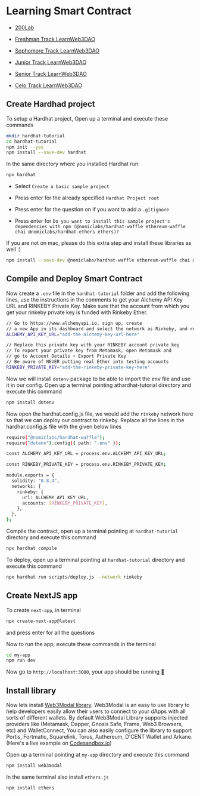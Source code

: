 # Learning Smart Contract

- [200Lab](https://github.com/CuongDuong2710/learning_smart_contract/tree/main/200Lab/nft-marketplace)

- [Freshman Track LearnWeb3DAO](https://github.com/CuongDuong2710/learning_smart_contract/tree/main/freshman_track_LearnWeb3DAO)

- [Sophomore Track LearnWeb3DAO](https://github.com/CuongDuong2710/learning_smart_contract/tree/main/sophomore_track_LearnWeb3DAO)

- [Junior Track LearnWeb3DAO](https://github.com/CuongDuong2710/learning_smart_contract/tree/main/junior_track_LearnWeb3DAO)

- [Senior Track LearnWeb3DAO](https://github.com/CuongDuong2710/learning_smart_contract/tree/main/senior_track_LearnWeb3DAO)

- [Celo Track LearnWeb3DAO](https://github.com/CuongDuong2710/learning_smart_contract/tree/main/celo_track_LearnWeb3DAO)

## Create Hardhad project

To setup a Hardhat project, Open up a terminal and execute these commands

```sh
mkdir hardhat-tutorial
cd hardhat-tutorial
npm init --yes
npm install --save-dev hardhat
```

In the same directory where you installed Hardhat run:

```sh
npx hardhat
```

- Select `Create a basic sample project`

- Press enter for the already specified `Hardhat Project root`

- Press enter for the question on if you want to add a `.gitignore`

- Press enter for `Do you want to install this sample project's dependencies with npm (@nomiclabs/hardhat-waffle ethereum-waffle chai @nomiclabs/hardhat-ethers ethers)?`

If you are not on mac, please do this extra step and install these libraries as well :)

```sh
npm install --save-dev @nomiclabs/hardhat-waffle ethereum-waffle chai @nomiclabs/hardhat-ethers ethers
```
## Compile and Deploy Smart Contract

Now create a `.env` file in the `hardhat-tutorial` folder and add the following lines, use the instructions in the comments to get your Alchemy API Key URL and RINKEBY Private Key. Make sure that the account from which you get your rinkeby private key is funded with Rinkeby Ether.

```sh
// Go to https://www.alchemyapi.io, sign up, create
// a new App in its dashboard and select the network as Rinkeby, and replace "add-the-alchemy-key-url-here" with its key url
ALCHEMY_API_KEY_URL="add-the-alchemy-key-url-here"

// Replace this private key with your RINKEBY account private key
// To export your private key from Metamask, open Metamask and
// go to Account Details > Export Private Key
// Be aware of NEVER putting real Ether into testing accounts
RINKEBY_PRIVATE_KEY="add-the-rinkeby-private-key-here"
```

Now we will install `dotenv` package to be able to import the env file and use it in our config. Open up a terminal pointing athardhat-tutorial directory and execute this command

```sh
npm install dotenv
```

Now open the hardhat.config.js file, we would add the `rinkeby` network here so that we can deploy our contract to rinkeby. Replace all the lines in the hardhar.config.js file with the given below lines

```sh
require("@nomiclabs/hardhat-waffle");
require("dotenv").config({ path: ".env" });

const ALCHEMY_API_KEY_URL = process.env.ALCHEMY_API_KEY_URL;

const RINKEBY_PRIVATE_KEY = process.env.RINKEBY_PRIVATE_KEY;

module.exports = {
  solidity: "0.8.4",
  networks: {
    rinkeby: {
      url: ALCHEMY_API_KEY_URL,
      accounts: [RINKEBY_PRIVATE_KEY],
    },
  },
};
```

Compile the contract, open up a terminal pointing at `hardhat-tutorial` directory and execute this command

```sh
npx hardhat compile
```

To deploy, open up a terminal pointing at `hardhat-tutorial` directory and execute this command

```sh
npx hardhat run scripts/deploy.js --network rinkeby
```

## Create NextJS app

To create `next-app`, in terminal

```sh
npx create-next-app@latest
```

and press enter for all the questions

Now to run the app, execute these commands in the terminal

```sh
cd my-app
npm run dev
```

Now go to `http://localhost:3000`, your app should be running 🤘

## Install library

Now lets install [Web3Modal library](https://github.com/WalletConnect/web3modal). Web3Modal is an easy to use library to help developers easily allow their users to connect to your dApps with all sorts of different wallets. By default Web3Modal Library supports injected providers like (Metamask, Dapper, Gnosis Safe, Frame, Web3 Browsers, etc) and WalletConnect, You can also easily configure the library to support Portis, Fortmatic, Squarelink, Torus, Authereum, D'CENT Wallet and Arkane. (Here's a live example on [Codesandbox.io](https://codesandbox.io/s/j43b10))

Open up a terminal pointing at `my-app` directory and execute this command

```sh
npm install web3modal
```

In the same terminal also install `ethers.js`

```sh
npm install ethers
```